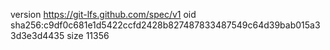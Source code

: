 version https://git-lfs.github.com/spec/v1
oid sha256:c9df0c681e1d5422ccfd2428b827487833487549c64d39bab015a33d3e3d4435
size 11356
